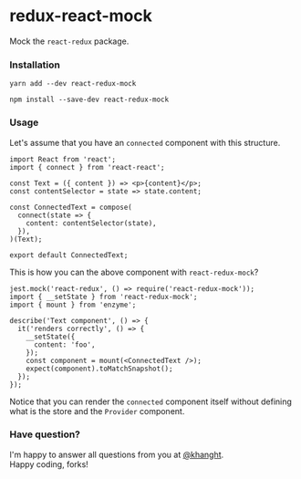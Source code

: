 # redux-react-mock
Mock the `react-redux` package.

### Installation

```
yarn add --dev react-redux-mock
```

```
npm install --save-dev react-redux-mock
```

### Usage

Let's assume that you have an `connected` component with this structure.
```
import React from 'react';
import { connect } from 'react-react';

const Text = ({ content }) => <p>{content}</p>;
const contentSelector = state => state.content;

const ConnectedText = compose(
  connect(state => {
    content: contentSelector(state),
  }),
)(Text);

export default ConnectedText;
```

This is how you can the above component with `react-redux-mock`?
```
jest.mock('react-redux', () => require('react-redux-mock'));
import { __setState } from 'react-redux-mock';
import { mount } from 'enzyme';

describe('Text component', () => {
  it('renders correctly', () => {
    __setState({
      content: 'foo',
    });
    const component = mount(<ConnectedText />);
    expect(component).toMatchSnapshot();
  });
});
```

Notice that you can render the `connected` component itself without
defining what is the store and the `Provider` component.

### Have question?
I'm happy to answer all questions from you at [@khanght](https://twitter.com/khanght).   
Happy coding, forks!

